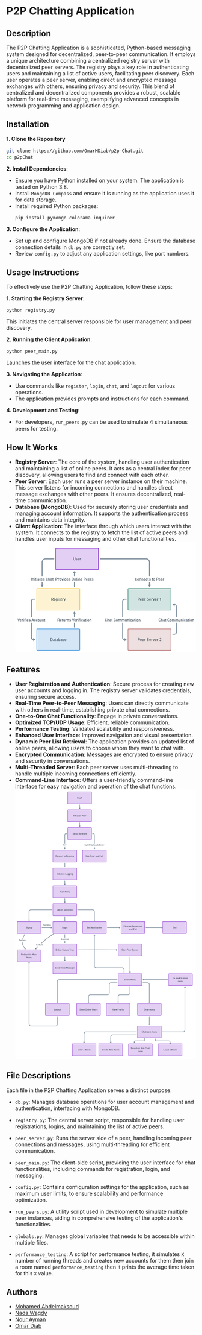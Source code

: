 # P2P Chatting Application

## Description
The P2P Chatting Application is a sophisticated, Python-based messaging system designed for decentralized, peer-to-peer communication. It employs a unique architecture combining a centralized registry server with decentralized peer servers. The registry plays a key role in authenticating users and maintaining a list of active users, facilitating peer discovery. Each user operates a peer server, enabling direct and encrypted message exchanges with others, ensuring privacy and security. This blend of centralized and decentralized components provides a robust, scalable platform for real-time messaging, exemplifying advanced concepts in network programming and application design.

## Installation
**1. Clone the Repository**
```bash
git clone https://github.com/OmarMDiab/p2p-Chat.git
cd p2pChat
```

**2. Install Dependencies**:
- Ensure you have Python installed on your system. The application is tested on Python 3.8.
- Install `MongoDB Compass` and ensure it is running as the application uses it for data storage.
- Install required Python packages:
  ```
  pip install pymongo colorama inquirer
  ```

**3. Configure the Application**:
- Set up and configure MongoDB if not already done. Ensure the database connection details in `db.py` are correctly set.
- Review `config.py` to adjust any application settings, like port numbers.

## Usage Instructions

To effectively use the P2P Chatting Application, follow these steps:

**1. Starting the Registry Server**:
```
python registry.py
```
This initiates the central server responsible for user management and peer discovery.

**2. Running the Client Application**:
```
python peer_main.py
```
Launches the user interface for the chat application.

**3. Navigating the Application**:
- Use commands like `register`, `login`, `chat`, and `logout` for various operations.
- The application provides prompts and instructions for each command.

**4. Development and Testing**:
- For developers, `run_peers.py` can be used to simulate 4 simultaneous peers for testing.

## How It Works
- **Registry Server**: The core of the system, handling user authentication and maintaining a list of online peers. It acts as a central index for peer discovery, allowing users to find and connect with each other.
- **Peer Server**: Each user runs a peer server instance on their machine. This server listens for incoming connections and handles direct message exchanges with other peers. It ensures decentralized, real-time communication.
- **Database (MongoDB)**: Used for securely storing user credentials and managing account information. It supports the authentication process and maintains data integrity.
- **Client Application**: The interface through which users interact with the system. It connects to the registry to fetch the list of active peers and handles user inputs for messaging and other chat functionalities.
![Architecture Diagram](https://github.com/OmarMDiab/p2p-Chat/blob/main/Architecture.png?raw=true)


## Features
- **User Registration and Authentication**: Secure process for creating new user accounts and logging in. The registry server validates credentials, ensuring secure access.
- **Real-Time Peer-to-Peer Messaging**: Users can directly communicate with others in real-time, establishing private chat connections.
- **One-to-One Chat Functionality**: Engage in private conversations.
- **Optimized TCP/UDP Usage**: Efficient, reliable communication.
- **Performance Testing**: Validated scalability and responsiveness.
- **Enhanced User Interface**: Improved navigation and visual presentation.
- **Dynamic Peer List Retrieval**: The application provides an updated list of online peers, allowing users to choose whom they want to chat with.
- **Encrypted Communication**: Messages are encrypted to ensure privacy and security in conversations.
- **Multi-Threaded Server**: Each peer server uses multi-threading to handle multiple incoming connections efficiently.
- **Command-Line Interface**: Offers a user-friendly command-line interface for easy navigation and operation of the chat functions.
![App Flow Diagram](https://github.com/OmarMDiab/p2p-Chat/blob/main/App_Flow.png?raw=true)

## File Descriptions

Each file in the P2P Chatting Application serves a distinct purpose:

- `db.py`: Manages database operations for user account management and authentication, interfacing with MongoDB.

- `registry.py`: The central server script, responsible for handling user registrations, logins, and maintaining the list of active peers.

- `peer_server.py`: Runs the server side of a peer, handling incoming peer connections and messages, using multi-threading for efficient communication.

- `peer_main.py`: The client-side script, providing the user interface for chat functionalities, including commands for registration, login, and messaging.

- `config.py`: Contains configuration settings for the application, such as maximum user limits, to ensure scalability and performance optimization.

- `run_peers.py`: A utility script used in development to simulate multiple peer instances, aiding in comprehensive testing of the application's functionalities.

- `globals.py`: Manages global variables that needs to be accessible within multiple files.

- `performance_testing`: A script for performance testing, it simulates `X` number of running threads and creates new accounts for them then join a room named `performance_testing` then it prints the average time taken for this `X` value.



## Authors
- [Mohamed Abdelmaksoud](https://github.com/helmy162)
- [Nada Wagdy](https://github.com/nadaWagdy)
- [Nour Ayman](https://github.com/NourAbouElMakarem)
- [Omar Diab](https://github.com/OmarMDiab)
